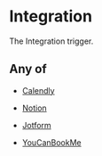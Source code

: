 # Integration

The Integration trigger.

## Any of

- [Calendly](/api/automation/trigger/integration/calendly)

- [Notion](/api/automation/trigger/integration/notion)

- [Jotform](/api/automation/trigger/integration/jotform)

- [YouCanBookMe](/api/automation/trigger/integration/youcanbookme)


